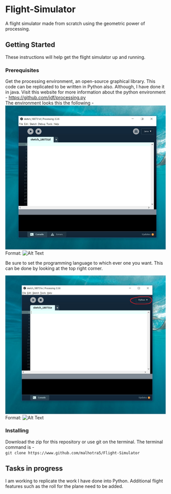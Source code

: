 # Flight-Simulator
A flight simulator made from scratch using the geometric power of processing.
## Getting Started
These instructions will help get the flight simulator up and running. 
### Prerequisites
Get the processing environment, an open-source graphical library. This code can be replicated to be  written in Python also. Although, I have done it in java. Visit this website for more information about the python environment - https://github.com/jdf/processing.py \
The environment looks this the following - 
![GitHub Logo](/Pictures/procEnv_Java.jpg)
Format: ![Alt Text](url)

Be sure to set the programming language to which ever one you want. This can be done by looking at the top right corner. 

![GitHub Logo](/Pictures/procEnv_Python.jpg)
Format: ![Alt Text](url)

### Installing 
Download the zip for this repository or use git on the terminal. The terminal command is - \
  ```git clone https://www.github.com/malhotra5/Flight-Simulator```






## Tasks in progress 
I am working to replicate the work I have done into Python. Additional flight features such as the roll for the plane need to be added.

